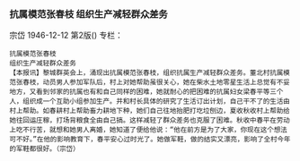 ### 抗属模范张春枝  组织生产减轻群众差务
宗岱
1946-12-12
第2版()
专栏：

    抗属模范张春枝
    组织生产减轻群众差务
    【本报讯】黎城群英会上，涌现出抗属模范张春枝，组织抗属生产减轻群众差务。董北村抗属模范张春枝，动员男人参加军队后，村上对她帮助虽很关心，她在柴水土地零星生活上总觉有不妥地方，又看到邻家的抗属也有和自己同样的困难，她就耐心的把困难的抗属妇女梁春平等三个人，组织成一个互助小组参加生产。并和村长具体的研究了生活订出计划，自己干不了的生活由村上帮助。如春耕村上帮助畜力耕地下种，她们自己往地抬肥打圪垃刨边，夏收秋收村上帮助给她往回运庄稼，打场背粮食全由自己搞。这样减轻了群众差务也克服了困难。秋收中春平在劳动上吃不行苦，就想和她男人离婚，她知道了便给他说：“他在前方是为了大家，你现在这个想法可不好。”在他的影响教育下，春平安心过时光了。她做军鞋，做的结实又漂亮，影响了全村今年的军鞋都很好。（宗岱）
